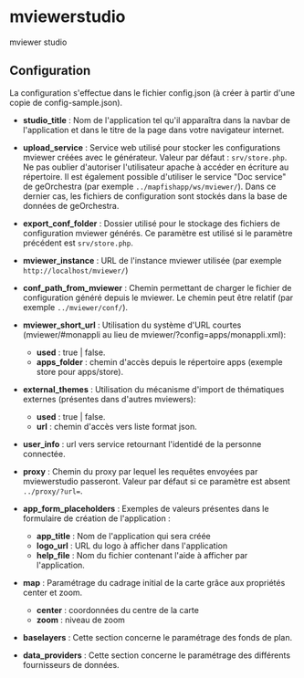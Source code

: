 # mviewerstudio
mviewer studio

Configuration
--------------

La configuration s'effectue dans le fichier config.json (à créer à partir d'une copie de config-sample.json).

* **studio_title** : Nom de l'application tel qu'il apparaîtra dans la navbar de l'application et dans le titre de la
page dans votre navigateur internet.

* **upload_service** : Service web utilisé pour stocker les configurations mviewer créées avec le générateur.
Valeur par défaut : ``srv/store.php``. Ne pas oublier d'autoriser l'utilisateur apache à accéder en écriture au répertoire. Il est également possible d'utiliser le service "Doc service" de geOrchestra
(par exemple ``../mapfishapp/ws/mviewer/``). Dans ce dernier cas, les fichiers de configuration sont stockés dans la
base de données de geOrchestra.

* **export_conf_folder** : Dossier utilisé pour le stockage des fichiers de configuration mviewer générés. Ce paramètre
est utilisé si le paramètre précédent est ``srv/store.php``.

* **mviewer_instance** : URL de l'instance mviewer utilisée (par exemple ``http://localhost/mviewer/``)

* **conf_path_from_mviewer** : Chemin permettant de charger le fichier de configuration généré depuis le mviewer.
Le chemin peut être relatif (par exemple ``../mviewer/conf/``).

* **mviewer_short_url** : Utilisation du système d'URL courtes (mviewer/#monappli au lieu de mviewer/?config=apps/monappli.xml):
  * **used** : true | false.
  * **apps_folder** : chemin d'accès depuis le répertoire apps (exemple store pour apps/store).
  
* **external_themes** : Utilisation du mécanisme d'import de thématiques externes (présentes dans d'autres mviewers):
  * **used** : true | false.
  * **url** : chemin d'accès vers liste format json.  
  
* **user_info** : url vers service retournant l'identidé de la personne connectée.
  
* **proxy** : Chemin du proxy par lequel les requêtes envoyées par mviewerstudio passeront.
Valeur par défaut si ce paramètre est absent ``../proxy/?url=``.

* **app_form_placeholders** : Exemples de valeurs présentes dans le formulaire de création de l'application :
  * **app_title** : Nom de l'application qui sera créée
  * **logo_url** : URL du logo à afficher dans l'application
  * **help_file** : Nom du fichier contenant l'aide à afficher par l'application.

* **map** : Paramétrage du cadrage initial de la carte grâce aux propriétés center et zoom.
  * **center** : coordonnées du centre de la carte
  * **zoom** : niveau de zoom

* **baselayers** : Cette section concerne le paramétrage des fonds de plan.

* **data_providers** : Cette section concerne le paramétrage des différents fournisseurs de données.
